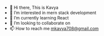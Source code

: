 - 👋 Hi there, This is Kavya
- 👀 I’m interested in mern stack development
- 🌱 I’m currently learning React
- 💞️ I’m looking to collaborate on 
- 📫 How to reach me mkavya708@gmail.com

<!---
kavya371/kavya371 is a ✨ special ✨ repository because its `README.md` (this file) appears on your GitHub profile.
You can click the Preview link to take a look at your changes.
--->
